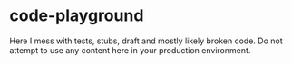 # code-playground
Here I mess with tests, stubs, draft and mostly likely broken code. Do not attempt to use any content here in your production environment.
